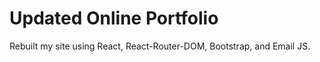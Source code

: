 # Updated Online Portfolio

Rebuilt my site using React, React-Router-DOM, Bootstrap, and Email JS.
